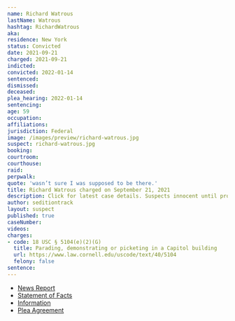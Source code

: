 ```yaml
---
name: Richard Watrous
lastName: Watrous
hashtag: RichardWatrous
aka:
residence: New York
status: Convicted
date: 2021-09-21
charged: 2021-09-21
indicted:
convicted: 2022-01-14
sentenced:
dismissed:
deceased:
plea_hearing: 2022-01-14
sentencing:
age: 59
occupation:
affiliations:
jurisdiction: Federal
image: /images/preview/richard-watrous.jpg
suspect: richard-watrous.jpg
booking:
courtroom:
courthouse:
raid:
perpwalk:
quote: 'wasn’t sure I was supposed to be there.'
title: Richard Watrous charged on September 21, 2021
description: Click for latest case details. Suspects innocent until proven guilty.
author: seditiontrack
layout: suspect
published: true
caseNumber:
videos:
charges:
- code: 18 USC § 5104(e)(2)(G)
  title: Parading, demonstrating or picketing in a Capitol building
  url: https://www.law.cornell.edu/uscode/text/40/5104
  felony: false
sentence:
---
```

- [News Report](https://www.localsyr.com/news/local-news/fbi-arrests-syracuse-man-they-say-played-a-role-in-jan-6-insurrection-at-u-s-capitol/)
- [Statement of Facts](https://extremism.gwu.edu/sites/g/files/zaxdzs2191/f/Richard%20Watrous%20Statement%20of%20Facts.pdf)
- [Information](https://extremism.gwu.edu/sites/g/files/zaxdzs2191/f/Richard%20Watrous%20Information.pdf)
- [Plea Agreement](https://extremism.gwu.edu/sites/g/files/zaxdzs2191/f/Richard%20Watrous%20Plea%20Agreement.pdf)
